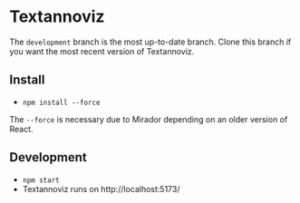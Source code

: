 # Textannoviz

The `development` branch is the most up-to-date branch. Clone this branch if you want the most recent version of Textannoviz.

## Install

- `npm install --force`

The `--force` is necessary due to Mirador depending on an older version of React.

## Development

- `npm start`
- Textannoviz runs on http://localhost:5173/
